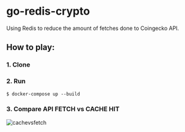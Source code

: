 # go-redis-crypto

Using Redis to reduce the amount of fetches done to Coingecko API.

## How to play:
### 1. Clone
### 2. Run
```
$ docker-compose up --build
```
### 3. Compare API FETCH vs CACHE HIT
![cachevsfetch](https://github.com/Farber98/go-redis-crypto/tree/master/img/cachevsfetch.png)
